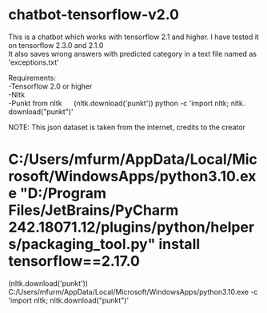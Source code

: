 # chatbot-tensorflow-v2.0

This is a chatbot which works with tensorflow 2.1 and higher. I have tested it on tensorflow 2.3.0 and 2.1.0<br>
It also saves wrong answers with predicted category in a text file named as 'exceptions.txt'

Requirements:<br>
-Tensorflow 2.0 or higher<br>
-Nltk<br>
-Punkt from nltk &nbsp;&nbsp;&nbsp;&nbsp; (nltk.download('punkt')) python -c 'import nltk; nltk. download("punkt")'

NOTE: This json dataset is taken from the internet, credits to the creator

# C:/Users/mfurm/AppData/Local/Microsoft/WindowsApps/python3.10.exe "D:/Program Files/JetBrains/PyCharm 242.18071.12/plugins/python/helpers/packaging_tool.py" install tensorflow==2.17.0

(nltk.download('punkt')) C:/Users/mfurm/AppData/Local/Microsoft/WindowsApps/python3.10.exe -c 'import nltk; nltk.download("punkt")'
